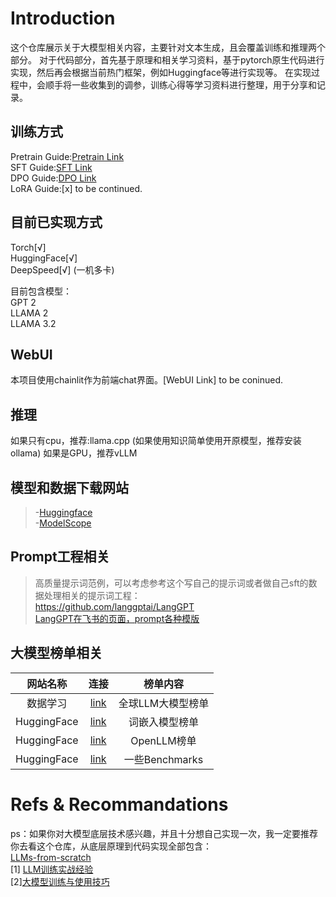 # Introduction
这个仓库展示关于大模型相关内容，主要针对文本生成，且会覆盖训练和推理两个部分。
对于代码部分，首先基于原理和相关学习资料，基于pytorch原生代码进行实现，然后再会根据当前热门框架，例如Huggingface等进行实现等。
在实现过程中，会顺手将一些收集到的调参，训练心得等学习资料进行整理，用于分享和记录。

## 训练方式<br>
Pretrain Guide:[Pretrain Link](pretrain) <br>
SFT Guide:[SFT Link](sft) <br>
DPO Guide:[DPO Link](dpo) <br>
LoRA Guide:[x] to be continued. <br>

## 目前已实现方式
Torch[√] <br>
HuggingFace[√]<br>
DeepSpeed[√] (一机多卡)<br>

目前包含模型：<br>
GPT 2<br>
LLAMA 2<br>
LLAMA 3.2<br>

## WebUI
本项目使用chainlit作为前端chat界面。[WebUI Link] to be coninued.

## 推理
如果只有cpu，推荐:llama.cpp (如果使用知识简单使用开原模型，推荐安装ollama)
如果是GPU，推荐vLLM


## 模型和数据下载网站
> -[Huggingface](https://huggingface.co/models) <br>
> -[ModelScope](https://modelscope.cn)<br>

## Prompt工程相关
> 高质量提示词范例，可以考虑参考这个写自己的提示词或者做自己sft的数据处理相关的提示词工程：<br>
> https://github.com/langgptai/LangGPT<br>
> [LangGPT在飞书的页面，prompt各种模版](https://langgptai.feishu.cn/wiki/S8ZmwcW3aishrAklZMDcpBsmndb)<br>


## 大模型榜单相关
|网站名称|连接|榜单内容|
|:----:|:----:|:----:|
|数据学习|[link](https://www.datalearner.com/ai-models/leaderboard/datalearner-llm-leaderboard)|全球LLM大模型榜单|
|HuggingFace|[link](https://huggingface.co/spaces/mteb/leaderboard)|词嵌入模型榜单|
|HuggingFace|[link](https://huggingface.co/spaces/open-llm-leaderboard/open_llm_leaderboard)|OpenLLM榜单|
|HuggingFace|[link](https://huggingface.co/spaces?sort=trending&search=benchmark)|一些Benchmarks|

# Refs & Recommandations
ps：如果你对大模型底层技术感兴趣，并且十分想自己实现一次，我一定要推荐你去看这个仓库，从底层原理到代码实现全部包含：<br>
[LLMs-from-scratch](https://github.com/rasbt/LLMs-from-scratch)<br>
[1] [LLM训练实战经验](https://techdiylife.github.io/big-model-training/deepspeed/LLM-state-of-GPT.html#%E9%97%AE%E9%A2%981gpt%E6%A8%A1%E5%9E%8B%E6%98%AF%E5%A6%82%E4%BD%95%E8%AE%AD%E7%BB%83%E7%9A%84) <br>
[2][大模型训练与使用技巧](https://techdiylife.github.io/big-model-training/deepspeed/LLM-state-of-GPT.html#%E9%97%AE%E9%A2%981gpt%E6%A8%A1%E5%9E%8B%E6%98%AF%E5%A6%82%E4%BD%95%E8%AE%AD%E7%BB%83%E7%9A%84)<br>
